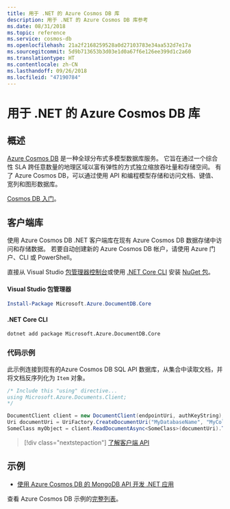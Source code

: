 ```yaml
---
title: 用于 .NET 的 Azure Cosmos DB 库
description: 用于 .NET 的 Azure Cosmos DB 库参考
ms.date: 08/31/2018
ms.topic: reference
ms.service: cosmos-db
ms.openlocfilehash: 21a2f2168259528a0d27103783e34aa532d7e17a
ms.sourcegitcommit: 5d9b713653b3d03e1d0a67f6e126ee399d1c2a60
ms.translationtype: HT
ms.contentlocale: zh-CN
ms.lasthandoff: 09/26/2018
ms.locfileid: "47190784"
---
```

# <a name="azure-cosmos-db-libraries-for-net"></a>用于 .NET 的 Azure Cosmos DB 库

## <a name="overview"></a>概述

[Azure Cosmos DB](https://docs.microsoft.com/azure/cosmos-db/introduction) 是一种全球分布式多模型数据库服务。 它旨在通过一个综合性 SLA 跨任意数量的地理区域以富有弹性的方式独立缩放吞吐量和存储空间。 有了 Azure Cosmos DB，可以通过使用 API 和编程模型存储和访问文档、键值、宽列和图形数据库。 

[Cosmos DB 入门](https://docs.microsoft.com/azure/cosmos-db/create-sql-api-dotnet)。

## <a name="client-library"></a>客户端库

使用 Azure Cosmos DB .NET 客户端库在现有 Azure Cosmos DB 数据存储中访问和存储数据。 若要自动创建新的 Azure Cosmos DB 帐户，请使用 Azure 门户、CLI 或 PowerShell。

直接从 Visual Studio [包管理器控制台][PackageManager]或使用 [.NET Core CLI][DotNetCLI] 安装 [NuGet 包](https://www.nuget.org/packages/Microsoft.Azure.DocumentDB.Core)。

#### <a name="visual-studio-package-manager"></a>Visual Studio 包管理器

```powershell
Install-Package Microsoft.Azure.DocumentDB.Core
```

#### <a name="net-core-cli"></a>.NET Core CLI

```bash
dotnet add package Microsoft.Azure.DocumentDB.Core
```

### <a name="code-example"></a>代码示例

此示例连接到现有的Azure Cosmos DB SQL API 数据库，从集合中读取文档，并将文档反序列化为 `Item` 对象。   

```csharp
/* Include this "using" directive...
using Microsoft.Azure.Documents.Client;
*/

DocumentClient client = new DocumentClient(endpointUri, authKeyString);
Uri documentUri = UriFactory.CreateDocumentUri("MyDatabaseName", "MyCollectionName", "DocumentId");
SomeClass myObject = client.ReadDocumentAsync<SomeClass>(documentUri).ToString();
```

> [!div class="nextstepaction"]
> [了解客户端 API](/dotnet/api/overview/azure/cosmosdb/client)

## <a name="samples"></a>示例

* [使用 Azure Cosmos DB 的 MongoDB API 开发 .NET 应用](https://azure.microsoft.com/resources/samples/azure-cosmos-db-mongodb-dotnet-getting-started/)

查看 Azure Cosmos DB 示例的[完整列表](https://azure.microsoft.com/resources/samples/?platform=dotnet&term=cosmosdb)。

[PackageManager]: https://docs.microsoft.com/nuget/tools/package-manager-console
[DotNetCLI]: https://docs.microsoft.com/dotnet/core/tools/dotnet-add-package
